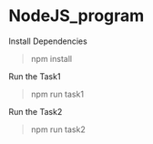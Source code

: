 # NodeJS_program

Install Dependencies
> npm install

Run the Task1
> npm run task1

Run the Task2
> npm run task2